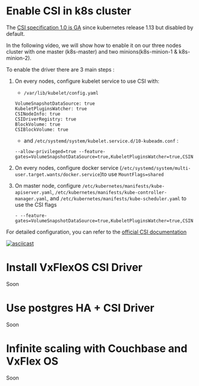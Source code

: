 # Enable CSI in k8s cluster

The [CSI specification 1.0 is GA](https://kubernetes.io/blog/2019/01/15/container-storage-interface-ga/) since kubernetes release 1.13 but disabled by default.

In the following video, we will show how to enable it on our three nodes cluster with one master (k8s-master) and two minions(k8s-minion-1 & k8s-minion-2).

To enable the driver there are 3 main steps :
1. On every nodes, configure kubelet service to use CSI with: 
   * `/var/lib/kubelet/config.yaml`
    ```
    VolumeSnapshotDataSource: true
    KubeletPluginsWatcher: true
    CSINodeInfo: true
    CSIDriverRegistry: true
    BlockVolume: true
    CSIBlockVolume: true
    ```
   *  and `/etc/systemd/system/kubelet.service.d/10-kubeadm.conf` :
    ```
    --allow-privileged=true --feature-gates=VolumeSnapshotDataSource=true,KubeletPluginsWatcher=true,CSINodeInfo=true,CSIDriverRegistry=true,BlockVolume=true,CSIBlockVolume=true
    ```

2. On every nodes, configure docker service \(`/etc/systemd/system/multi-user.target.wants/docker.service`\)to use `MountFlags=shared`
3. On master node, configure `/etc/kubernetes/manifests/kube-apiserver.yaml`, `/etc/kubernetes/manifests/kube-controller-manager.yaml`, and `/etc/kubernetes/manifests/kube-scheduler.yaml` to use the CSI flags
   ```
   - --feature-gates=VolumeSnapshotDataSource=true,KubeletPluginsWatcher=true,CSINodeInfo=true,CSIDriverRegistry=true,BlockVolume=true,CSIBlockVolume=true
   ```

For detailed configuration, you can refer to the [official CSI documentation](https://kubernetes.io/docs/concepts/storage/volumes/#csi)

[![asciicast](https://asciinema.org/a/238625.svg)](https://asciinema.org/a/238625?speed=2)

# Install VxFlexOS CSI Driver
Soon

# Use postgres HA + CSI Driver
Soon

# Infinite scaling with Couchbase and VxFlex OS
Soon